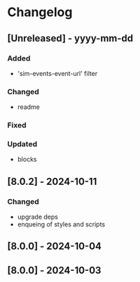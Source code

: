 # Changelog
## [Unreleased] - yyyy-mm-dd

### Added
- 'sim-events-event-url' filter

### Changed
- readme

### Fixed

### Updated
- blocks

## [8.0.2] - 2024-10-11


### Changed
- upgrade deps
- enqueing of styles and scripts

## [8.0.0] - 2024-10-04


## [8.0.0] - 2024-10-03
